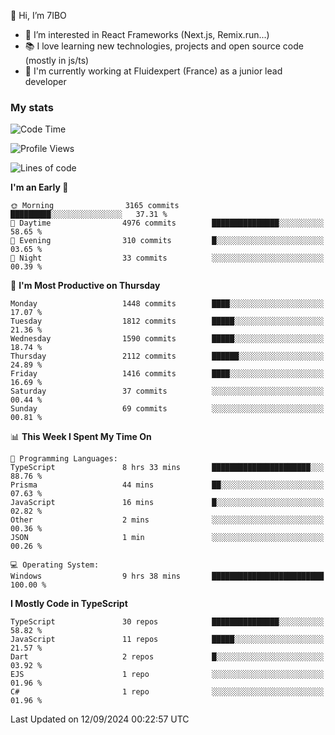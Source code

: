 👋 Hi, I’m 7IBO

- 👀 I’m interested in React Frameworks (Next.js, Remix.run...)
- 📚 I love learning new technologies, projects and open source code (mostly in js/ts)
- 💼 I'm currently working at Fluidexpert (France) as a junior lead developer

### My stats
<!--START_SECTION:waka-->
![Code Time](http://img.shields.io/badge/Code%20Time-757%20hrs%2041%20mins-blue)

![Profile Views](http://img.shields.io/badge/Profile%20Views-0-blue)

![Lines of code](https://img.shields.io/badge/From%20Hello%20World%20I%27ve%20Written-8.5%20million%20lines%20of%20code-blue)

**I'm an Early 🐤** 

```text
🌞 Morning                3165 commits        █████████░░░░░░░░░░░░░░░░   37.31 % 
🌆 Daytime                4976 commits        ███████████████░░░░░░░░░░   58.65 % 
🌃 Evening                310 commits         █░░░░░░░░░░░░░░░░░░░░░░░░   03.65 % 
🌙 Night                  33 commits          ░░░░░░░░░░░░░░░░░░░░░░░░░   00.39 % 
```
📅 **I'm Most Productive on Thursday** 

```text
Monday                   1448 commits        ████░░░░░░░░░░░░░░░░░░░░░   17.07 % 
Tuesday                  1812 commits        █████░░░░░░░░░░░░░░░░░░░░   21.36 % 
Wednesday                1590 commits        █████░░░░░░░░░░░░░░░░░░░░   18.74 % 
Thursday                 2112 commits        ██████░░░░░░░░░░░░░░░░░░░   24.89 % 
Friday                   1416 commits        ████░░░░░░░░░░░░░░░░░░░░░   16.69 % 
Saturday                 37 commits          ░░░░░░░░░░░░░░░░░░░░░░░░░   00.44 % 
Sunday                   69 commits          ░░░░░░░░░░░░░░░░░░░░░░░░░   00.81 % 
```


📊 **This Week I Spent My Time On** 

```text
💬 Programming Languages: 
TypeScript               8 hrs 33 mins       ██████████████████████░░░   88.76 % 
Prisma                   44 mins             ██░░░░░░░░░░░░░░░░░░░░░░░   07.63 % 
JavaScript               16 mins             █░░░░░░░░░░░░░░░░░░░░░░░░   02.82 % 
Other                    2 mins              ░░░░░░░░░░░░░░░░░░░░░░░░░   00.36 % 
JSON                     1 min               ░░░░░░░░░░░░░░░░░░░░░░░░░   00.26 % 

💻 Operating System: 
Windows                  9 hrs 38 mins       █████████████████████████   100.00 % 
```

**I Mostly Code in TypeScript** 

```text
TypeScript               30 repos            ███████████████░░░░░░░░░░   58.82 % 
JavaScript               11 repos            █████░░░░░░░░░░░░░░░░░░░░   21.57 % 
Dart                     2 repos             █░░░░░░░░░░░░░░░░░░░░░░░░   03.92 % 
EJS                      1 repo              ░░░░░░░░░░░░░░░░░░░░░░░░░   01.96 % 
C#                       1 repo              ░░░░░░░░░░░░░░░░░░░░░░░░░   01.96 % 
```




 Last Updated on 12/09/2024 00:22:57 UTC
<!--END_SECTION:waka-->
